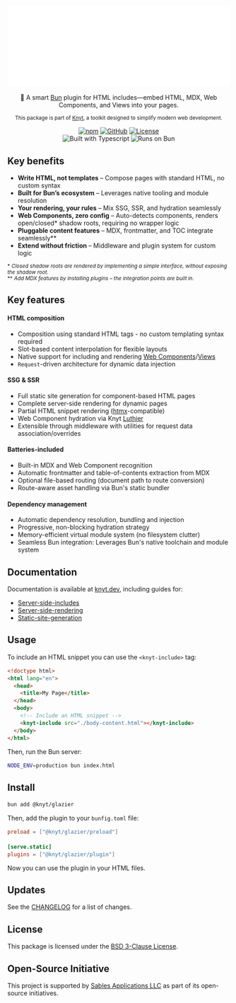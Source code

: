 <div align="center">

[![Knyt](./docs/banner.svg)](https://knyt.dev/pkg/glazier)

🧊 A smart [Bun](https://bun.sh/) plugin for HTML includes—embed HTML, MDX, Web Components, and Views into your pages.

<small>

This package is part of [Knyt](https://knyt.dev/), a toolkit designed to simplify modern web development.

</small>

[![npm](https://img.shields.io/npm/v/@knyt/glazier?style=flat-square&labelColor=444)](https://www.npmjs.com/package/@knyt/glazier)
[![GitHub](https://img.shields.io/badge/Source_Code-black?style=flat-square&label=GitHub&labelColor=444)](https://github.com/sables-app/knyt/tree/main/packages/glazier)
[![License](https://img.shields.io/badge/License-BSD_3_Clause-blue?style=flat-square&labelColor=444)](https://github.com/sables-app/knyt/blob/main/LICENSE)
<br />
![Built with Typescript](https://img.shields.io/badge/Built%20with-Typescript-3178c6.svg?style=flat-square&logo=typescript&labelColor=444)
![Runs on Bun](https://img.shields.io/badge/Runs%20on-Bun-b49090.svg?style=flat-square&logo=bun&labelColor=444)

</div>

## Key benefits

- **Write HTML, not templates** – Compose pages with standard HTML, no custom syntax
- **Built for Bun’s ecosystem** – Leverages native tooling and module resolution
- **Your rendering, your rules** – Mix SSG, SSR, and hydration seamlessly
- **Web Components, zero config** – Auto-detects components, renders open/closed\* shadow roots, requiring no wrapper logic
- **Pluggable content features** – MDX, frontmatter, and TOC integrate seamlessly\*\*
- **Extend without friction** – Middleware and plugin system for custom logic

<small>

\* _Closed shadow roots are rendered by implementing a simple interface, without exposing the shadow root._ <br />
\*\* _Add MDX features by installing plugins – the integration points are built in._

</small>

## Key features

#### HTML composition

- Composition using standard HTML tags - no custom templating syntax required
- Slot-based content interpolation for flexible layouts
- Native support for including and rendering [Web Components][]/[Views][]
- `Request`-driven architecture for dynamic data injection

[Web Components]: https://developer.mozilla.org/en-US/docs/Web/API/Web_components
[Views]: https://knyt.dev/guide/views

#### SSG & SSR

- Full static site generation for component-based HTML pages
- Complete server-side rendering for dynamic pages
- Partial HTML snippet rendering ([htmx][]-compatible)
- Web Component hydration via Knyt [Luthier][]
- Extensible through middleware with utilities for request data association/overrides

[htmx]: https://htmx.org
[Luthier]: https://knyt.dev/pkg/luthier

#### Batteries-included

- Built-in MDX and Web Component recognition
- Automatic frontmatter and table-of-contents extraction from MDX
- Optional file-based routing (document path to route conversion)
- Route-aware asset handling via Bun's static bundler

#### Dependency management

- Automatic dependency resolution, bundling and injection
- Progressive, non-blocking hydration strategy
- Memory-efficient virtual module system (no filesystem clutter)
- Seamless Bun integration: Leverages Bun's native toolchain and module system

## Documentation

Documentation is available at [knyt.dev](https://knyt.dev), including guides for:

- [Server-side-includes](https://knyt.dev/guide/server-side-includes)
- [Server-side-rendering](https://knyt.dev/guide/server-side-rendering)
- [Static-site-generation](https://knyt.dev/guide/static-site-generation)

## Usage

To include an HTML snippet you can use the `<knyt-include>` tag:

```html
<!doctype html>
<html lang="en">
  <head>
    <title>My Page</title>
  </head>
  <body>
    <!-- Include an HTML snippet -->
    <knyt-include src="./body-content.html"></knyt-include>
  </body>
</html>
```

Then, run the Bun server:

```bash
NODE_ENV=production bun index.html
```

## Install

```sh
bun add @knyt/glazier
```

Then, add the plugin to your `bunfig.toml` file:

```toml [bunfig.toml]
preload = ["@knyt/glazier/preload"]

[serve.static]
plugins = ["@knyt/glazier/plugin"]
```

Now you can use the plugin in your HTML files.

## Updates

See the [CHANGELOG](./CHANGELOG.md) for a list of changes.

## License

This package is licensed under the [BSD 3-Clause License](./LICENSE).

## Open-Source Initiative

This project is supported by [Sables Applications LLC](https://sables.app) as part of its open-source initiatives.
